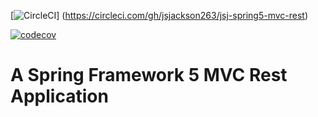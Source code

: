 [![CircleCI](https://circleci.com/gh/jsjackson263/jsj-spring5-mvc-rest.svg?style=svg)]
(https://circleci.com/gh/jsjackson263/jsj-spring5-mvc-rest)

[![codecov](https://codecov.io/gh/jsjackson263/jsj-spring5-mvc-rest/branch/master/graph/badge.svg)](https://codecov.io/gh/jsjackson263/jsj-spring5-mvc-rest)

# A Spring Framework 5 MVC Rest Application

